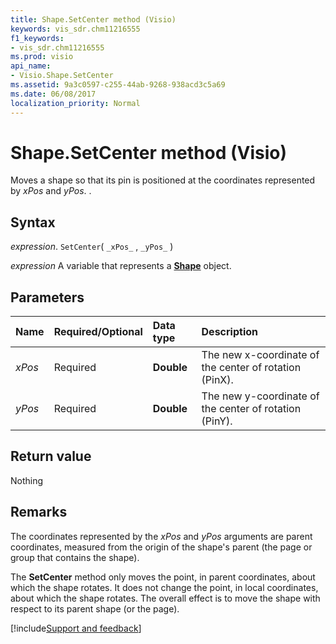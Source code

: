 ```yaml
---
title: Shape.SetCenter method (Visio)
keywords: vis_sdr.chm11216555
f1_keywords:
- vis_sdr.chm11216555
ms.prod: visio
api_name:
- Visio.Shape.SetCenter
ms.assetid: 9a3c0597-c255-44ab-9268-938acd3c5a69
ms.date: 06/08/2017
localization_priority: Normal
---
```



# Shape.SetCenter method (Visio)

Moves a shape so that its pin is positioned at the coordinates represented by  _xPos_ and _yPos_. .


## Syntax

_expression_. `SetCenter`( `_xPos_` , `_yPos_` )

_expression_ A variable that represents a **[Shape](Visio.Shape.md)** object.


## Parameters



|Name|Required/Optional|Data type|Description|
|:-----|:-----|:-----|:-----|
| _xPos_|Required| **Double**|The new x-coordinate of the center of rotation (PinX).|
| _yPos_|Required| **Double**|The new y-coordinate of the center of rotation (PinY).|

## Return value

Nothing


## Remarks

The coordinates represented by the  _xPos_ and _yPos_ arguments are parent coordinates, measured from the origin of the shape's parent (the page or group that contains the shape).

The  **SetCenter** method only moves the point, in parent coordinates, about which the shape rotates. It does not change the point, in local coordinates, about which the shape rotates. The overall effect is to move the shape with respect to its parent shape (or the page).

[!include[Support and feedback](~/includes/feedback-boilerplate.md)]